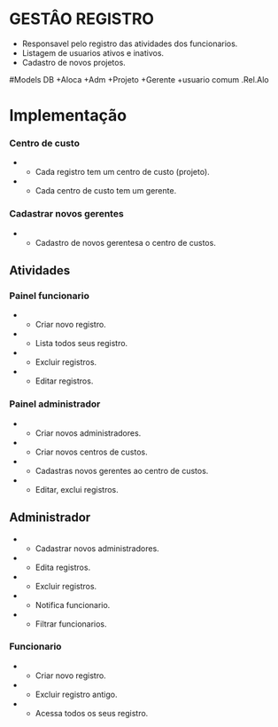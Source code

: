 # GESTÂO REGISTRO
- Responsavel pelo registro das atividades dos funcionarios.
- Listagem de usuarios ativos e inativos.
- Cadastro de novos projetos.


#Models DB
+Aloca 
+Adm
+Projeto
+Gerente
+usuario comum .Rel.Alo



# Implementação
### Centro de custo
+ + Cada registro tem um centro de custo (projeto).
+ + Cada centro de custo tem um gerente.

### Cadastrar novos gerentes
+ + Cadastro de novos gerentesa o centro de custos.


## Atividades

### Painel funcionario
+ + Criar novo registro.
+ + Lista todos seus registro.
+ + Excluir registros.
+ + Editar registros.

### Painel administrador
+ + Criar novos administradores.
+ + Criar novos centros de custos.
+ + Cadastras novos gerentes ao centro de custos.
+ + Editar, exclui registros.

## Administrador
+ + Cadastrar novos administradores.
+ + Edita registros.
+ + Excluir registros.
+ + Notifica funcionario.
+ + Filtrar funcionarios.


### Funcionario
+ + Criar novo registro.
+ + Excluir registro antigo.
+ + Acessa todos os seus registro.
